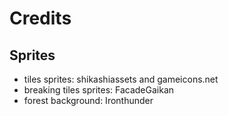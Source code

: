# Credits
## Sprites
- tiles sprites: shikashiassets and gameicons.net
- breaking tiles sprites: FacadeGaikan
- forest background: Ironthunder

